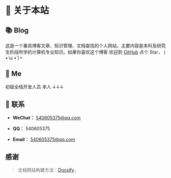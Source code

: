 # 🎉 关于本站

## 📚 Blog

这是一个兼具博客文章、知识管理、文档查找的个人网站，主要内容是本科及研究生阶段所学的计算机专业知识。如果你喜欢这个博客 欢迎到 [GitHub](https://github.com/XCHLX/Docs) 点个 Star， ( •̀ ω •́ )✧

## 🐼 Me

初级全栈开发人员 本人 ↓↓↓

## 💌 联系

- **WeChat：** 540605375@qq.com

- **QQ：** 540605375

- **Email：** 540605375@qq.com

## 感谢

> 文档网站构建方法：[Docsify](https://docsify.js.org/#/)，
